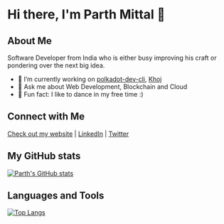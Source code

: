 # Hi there, I'm Parth Mittal 👋

## About Me

Software Developer from India who is either busy improving his craft or pondering over the next big idea.

- 🔭 I’m currently working on [polkadot-dev-cli](https://github.com/mittal-parth/polkadot-dev-cli), [Khoj](https://github.com/marcdhi/Khoj)
- 💬 Ask me about Web Development, Blockchain and Cloud
- 🕺 Fun fact: I like to dance in my free time :)

## Connect with Me

[Check out my website](https://parthmittal.netlify.app/) | 
[LinkedIn](https://www.linkedin.com/in/mittal-parth/) | 
[Twitter](https://twitter.com/mittalparth_/)


## My GitHub stats

[![Parth's GitHub stats](https://github-readme-stats.vercel.app/api?username=mittal-parth&count_private=true&show_icons=true&theme=algolia&include_all_commits=true)](https://github.com/anuraghazra/github-readme-stats)

## Languages and Tools

[![Top Langs](https://github-readme-stats.vercel.app/api/top-langs/?username=mittal-parth&layout=compact)](https://github.com/mittal-parth/github-readme-stats)
